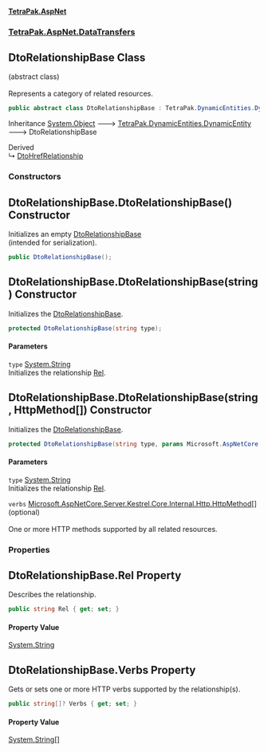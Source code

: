 #### [TetraPak.AspNet](index.md 'index')
### [TetraPak.AspNet.DataTransfers](TetraPak_AspNet_DataTransfers.md 'TetraPak.AspNet.DataTransfers')
## DtoRelationshipBase Class
(abstract class)<br/>  
Represents a category of related resources.  
```csharp
public abstract class DtoRelationshipBase : TetraPak.DynamicEntities.DynamicEntity
```

Inheritance [System.Object](https://docs.microsoft.com/en-us/dotnet/api/System.Object 'System.Object') &#129106; [TetraPak.DynamicEntities.DynamicEntity](https://docs.microsoft.com/en-us/dotnet/api/TetraPak.DynamicEntities.DynamicEntity 'TetraPak.DynamicEntities.DynamicEntity') &#129106; DtoRelationshipBase  

Derived  
&#8627; [DtoHrefRelationship](TetraPak_AspNet_DataTransfers_DtoHrefRelationship.md 'TetraPak.AspNet.DataTransfers.DtoHrefRelationship')  
### Constructors
<a name='TetraPak_AspNet_DataTransfers_DtoRelationshipBase_DtoRelationshipBase()'></a>
## DtoRelationshipBase.DtoRelationshipBase() Constructor
Initializes an empty [DtoRelationshipBase](TetraPak_AspNet_DataTransfers_DtoRelationshipBase.md 'TetraPak.AspNet.DataTransfers.DtoRelationshipBase')  
(intended for serialization).  
```csharp
public DtoRelationshipBase();
```
  
<a name='TetraPak_AspNet_DataTransfers_DtoRelationshipBase_DtoRelationshipBase(string)'></a>
## DtoRelationshipBase.DtoRelationshipBase(string) Constructor
Initializes the [DtoRelationshipBase](TetraPak_AspNet_DataTransfers_DtoRelationshipBase.md 'TetraPak.AspNet.DataTransfers.DtoRelationshipBase').  
```csharp
protected DtoRelationshipBase(string type);
```
#### Parameters
<a name='TetraPak_AspNet_DataTransfers_DtoRelationshipBase_DtoRelationshipBase(string)_type'></a>
`type` [System.String](https://docs.microsoft.com/en-us/dotnet/api/System.String 'System.String')  
Initializes the relationship [Rel](TetraPak_AspNet_DataTransfers_DtoRelationshipBase.md#TetraPak_AspNet_DataTransfers_DtoRelationshipBase_Rel 'TetraPak.AspNet.DataTransfers.DtoRelationshipBase.Rel').  
  
  
<a name='TetraPak_AspNet_DataTransfers_DtoRelationshipBase_DtoRelationshipBase(string_Microsoft_AspNetCore_Server_Kestrel_Core_Internal_Http_HttpMethod__)'></a>
## DtoRelationshipBase.DtoRelationshipBase(string, HttpMethod[]) Constructor
Initializes the [DtoRelationshipBase](TetraPak_AspNet_DataTransfers_DtoRelationshipBase.md 'TetraPak.AspNet.DataTransfers.DtoRelationshipBase').  
```csharp
protected DtoRelationshipBase(string type, params Microsoft.AspNetCore.Server.Kestrel.Core.Internal.Http.HttpMethod[] verbs);
```
#### Parameters
<a name='TetraPak_AspNet_DataTransfers_DtoRelationshipBase_DtoRelationshipBase(string_Microsoft_AspNetCore_Server_Kestrel_Core_Internal_Http_HttpMethod__)_type'></a>
`type` [System.String](https://docs.microsoft.com/en-us/dotnet/api/System.String 'System.String')  
Initializes the relationship [Rel](TetraPak_AspNet_DataTransfers_DtoRelationshipBase.md#TetraPak_AspNet_DataTransfers_DtoRelationshipBase_Rel 'TetraPak.AspNet.DataTransfers.DtoRelationshipBase.Rel').  
  
<a name='TetraPak_AspNet_DataTransfers_DtoRelationshipBase_DtoRelationshipBase(string_Microsoft_AspNetCore_Server_Kestrel_Core_Internal_Http_HttpMethod__)_verbs'></a>
`verbs` [Microsoft.AspNetCore.Server.Kestrel.Core.Internal.Http.HttpMethod](https://docs.microsoft.com/en-us/dotnet/api/Microsoft.AspNetCore.Server.Kestrel.Core.Internal.Http.HttpMethod 'Microsoft.AspNetCore.Server.Kestrel.Core.Internal.Http.HttpMethod')[[]](https://docs.microsoft.com/en-us/dotnet/api/System.Array 'System.Array')  
(optional)<br/>  
One or more HTTP methods supported by all related resources.  
  
  
### Properties
<a name='TetraPak_AspNet_DataTransfers_DtoRelationshipBase_Rel'></a>
## DtoRelationshipBase.Rel Property
Describes the relationship.   
```csharp
public string Rel { get; set; }
```
#### Property Value
[System.String](https://docs.microsoft.com/en-us/dotnet/api/System.String 'System.String')
  
<a name='TetraPak_AspNet_DataTransfers_DtoRelationshipBase_Verbs'></a>
## DtoRelationshipBase.Verbs Property
Gets or sets one or more HTTP verbs supported by the relationship(s).  
```csharp
public string[]? Verbs { get; set; }
```
#### Property Value
[System.String](https://docs.microsoft.com/en-us/dotnet/api/System.String 'System.String')[[]](https://docs.microsoft.com/en-us/dotnet/api/System.Array 'System.Array')
  
